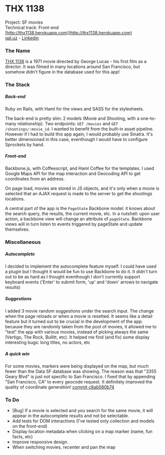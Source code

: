 # THX 1138

Project: SF movies  
Technical track: Front-end  
[http://thx1138.herokuapp.com](http://thx1138.herokuapp.com)  
[gal.uz](http://gal.uz) - [Linkedin](http://www.linkedin.com/in/guillaumegaluz)   

### The Name

[THX 1138](http://en.wikipedia.org/wiki/THX_1138) is a 1971 movie directed by George Lucas - his first film as a director. It was filmed in many locations around San Francisco, but somehow didn't figure in the database used for this app!

### The Stack

##### Back-end
Ruby on Rails, with Haml for the views and SASS for the stylesheets.

The back-end is pretty slim: 2 models (Movie and Shooting, with a one-to-many relationship). Two endpoints: `GET /movies` and `GET /shootings/:movie_id`.
I wanted to benefit from the built-in asset pipeline. However if I had to build this app again, I would probably use Sinatra. It's better dimensioned in this case, eventhough I would have to configure Sprockets by hand.

##### Front-end
Backbone.js, with Coffeescript, and Haml Coffee for the templates. I used Google Maps API for the map interaction and Geocoding API to get coordinates from an address. 

On page load, movies are stored in JS objects, and it's only when a movie is selected that an AJAX request is made to the server to get the shootings locations.

A central part of the app is the `PageState` Backbone model: it knows about the search query, the results, the current movie, etc. In a nutshell: upon user action, a backbone view will change an attribute of `pageState`. Backbone views will in turn listen to events triggered by pageState and update themselves.

### Miscellaneous

##### Autocomplete

I decided to implement the autocomplete feature myself. I could have used a plugin but I thought it would be fun to use Backbone to do it. It didn't turn out to be as hard as I thought eventhough I don't currently support keyboard events ('Enter' to submit form, 'up' and 'down' arrows to navigate results)

##### Suggestions

I added 3 movie random suggestions under the search input. The change when the page reloads or when a movie is resetted. It seems like a detail feature but it turned out to be crucial in the development of the app: because they are randomly taken from the pool of movies, it allowed me to "test" the app with various movies, instead of picking always the same (Vertigo, The Rock, Bullitt, etc). It helped me find (and fix) some display interesting bugs: long titles, no actors, etc

##### A quick win

For some movies, markers were being displayed on the map, but much fewer than the Data SF database was showing. The reason was that "3355 Geary Blvd" is just not specific to San Francisco. I fixed that by appending "San Francisco, CA" to every geocode request. It definitely improved the quality of coordinate generation! [commit c8ab580b74](https://github.com/guillaumegaluz/thx1138/commit/c8ab580b742663cb862e7301014c8e44196a71a8)

### To Do

- [Bug] If a movie is selected and you search for the same movie, it will appear in the autocomplete results and not be selectable.
- Add tests for DOM interactions (I've tested only collection and models on the front-end)
- Display location metadata when clicking on a map marker (name, fun facts, etc)
- Improve responsive design.
- When switching movies, recenter and pan the map
